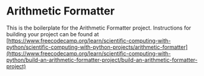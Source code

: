# Arithmetic Formatter

This is the boilerplate for the Arithmetic Formatter project. Instructions for building your project can be found at [https://www.freecodecamp.org/learn/scientific-computing-with-python/scientific-computing-with-python-projects/arithmetic-formatter](https://www.freecodecamp.org/learn/scientific-computing-with-python/build-an-arithmetic-formatter-project/build-an-arithmetic-formatter-project)

